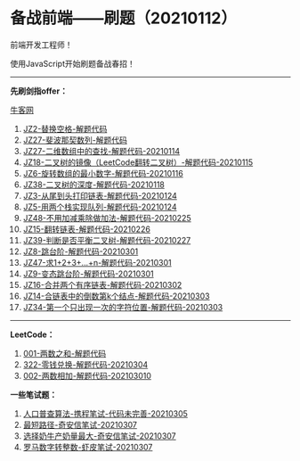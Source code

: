 <!--
 * @Author: Ran
 * @Date: 2021-01-24 20:19:58
 * @LastEditors: Ran
 * @LastEditTime: 2021-03-09 14:39:58
 * @FilePath: \JZoffer\README.md
 * @Description: 
-->
# 备战前端——刷题（20210112）

前端开发工程师！

使用JavaScript开始刷题备战春招！

------

**先刷剑指offer：**

[牛客网](https://www.nowcoder.com/ta/coding-interviews)

1. [JZ2-替换空格-解题代码](./JZ2-替换空格.js)
2. [JZ27-斐波那契数列-解题代码](./JZ27-斐波那契数列.js)
3. [JZ27-二维数组中的查找-解题代码-20210114](./JZ1-二维数组中的查找.js)
4. [JZ18-二叉树的镜像（LeetCode翻转二叉树）-解题代码-20210115](./JZ18-二叉树的镜像.js)
5. [JZ6-旋转数组的最小数字-解题代码-20210116](./JZ6-旋转数组的最小数字.js)
6. [JZ38-二叉树的深度-解题代码-20210118](./JZ38-二叉树的深度.js)
7. [JZ3-从尾到头打印链表-解题代码-20210124](./JZ3-从尾到头打印链表.js)
8. [JZ5-用两个栈实现队列-解题代码-20210124](./JZ5-用两个栈实现队列.js)
9. [JZ48-不用加减乘除做加法-解题代码-20210225](./JZ48-不用加减乘除做加法.js)
10. [JZ15-翻转链表-解题代码-20210226](./JZ15-反转链表.js)
11. [JZ39-判断是否平衡二叉树-解题代码-20210227](./JZ39-平衡二叉树.js)
12. [JZ8-跳台阶-解题代码-20210301](./JZ8-跳台阶.js)
13. [JZ47-求1+2+3+...+n-解题代码-20210301](./JZ47-求1+2+3+...+n.js)
14. [JZ9-变态跳台阶-解题代码-20210301](./JZ9-变态跳台阶.js)
15. [JZ16-合并两个有序链表-解题代码-20210302](./JZ16-合并两个有序链表.js)
16. [JZ14-合链表中的倒数第k个结点-解题代码-20210303](./JZ14-链表的倒数第k个结点.js)
17. [JZ34-第一个只出现一次的字符位置-解题代码-20210303](./JZ34-第一个只出现一次的字符位置.js)




------

**LeetCode：**

1. [001-两数之和-解题代码](./LC01-twoSum.js)
2. [322-零钱兑换-解题代码-20210304](./LC322-零钱兑换.js)
3. [002-两数相加-解题代码-202103010](./LC002-两数相加.js)


**一些笔试题：**

1. [人口普查算法-携程笔试-代码未完善-20210305](./XC-人口普查算法.js)
2. [最短路径-奇安信笔试-20210307](./QAX-最短路径问题.js)
3. [选择奶牛产奶量最大-奇安信笔试-20210307](./QAX-奶牛产牛奶问题.js)
4. [罗马数字转整数-虾皮笔试-20210307](./XP1-罗马数字转整数.js)
